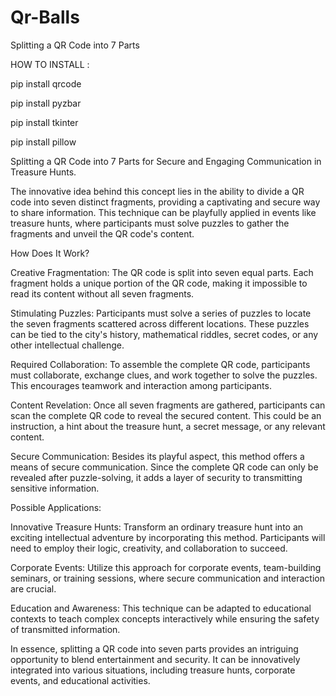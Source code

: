 # Qr-Balls
Splitting a QR Code into 7 Parts

HOW TO INSTALL :


pip install qrcode


pip install pyzbar 


pip install tkinter


pip install pillow



Splitting a QR Code into 7 Parts for Secure and Engaging Communication in Treasure Hunts.

The innovative idea behind this concept lies in the ability to divide a QR code into seven distinct fragments, providing a captivating and secure way to share information. This technique can be playfully applied in events like treasure hunts, where participants must solve puzzles to gather the fragments and unveil the QR code's content.

How Does It Work?

Creative Fragmentation:
The QR code is split into seven equal parts. Each fragment holds a unique portion of the QR code, making it impossible to read its content without all seven fragments.

Stimulating Puzzles:
Participants must solve a series of puzzles to locate the seven fragments scattered across different locations. These puzzles can be tied to the city's history, mathematical riddles, secret codes, or any other intellectual challenge.

Required Collaboration:
To assemble the complete QR code, participants must collaborate, exchange clues, and work together to solve the puzzles. This encourages teamwork and interaction among participants.

Content Revelation:
Once all seven fragments are gathered, participants can scan the complete QR code to reveal the secured content. This could be an instruction, a hint about the treasure hunt, a secret message, or any relevant content.

Secure Communication:
Besides its playful aspect, this method offers a means of secure communication. Since the complete QR code can only be revealed after puzzle-solving, it adds a layer of security to transmitting sensitive information.

Possible Applications:

Innovative Treasure Hunts:
Transform an ordinary treasure hunt into an exciting intellectual adventure by incorporating this method. Participants will need to employ their logic, creativity, and collaboration to succeed.

Corporate Events:
Utilize this approach for corporate events, team-building seminars, or training sessions, where secure communication and interaction are crucial.

Education and Awareness:
This technique can be adapted to educational contexts to teach complex concepts interactively while ensuring the safety of transmitted information.

In essence, splitting a QR code into seven parts provides an intriguing opportunity to blend entertainment and security. It can be innovatively integrated into various situations, including treasure hunts, corporate events, and educational activities.

